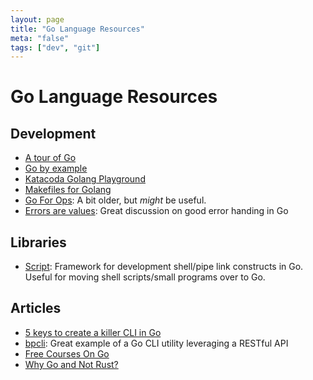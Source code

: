 ```yaml
---
layout: page
title: "Go Language Resources"
meta: "false"
tags: ["dev", "git"]
---
```


# Go Language Resources

## Development

- [A tour of Go](https://tour.golang.org/welcome/1)
- [Go by example](https://gobyexample.com/)
- [Katacoda Golang Playground](https://katacoda.com/courses/golang/playground)
- [Makefiles for Golang](https://sahilm.com/makefiles-for-golang/)
- [Go For Ops](https://github.com/mhausenblas/go4ops): A bit older, but *might* be useful.
- [Errors are values](https://blog.golang.org/errors-are-values): Great discussion on good error handing in Go

## Libraries

- [Script](https://github.com/bitfield/script): Framework for development shell/pipe link constructs in Go. 
Useful for moving shell scripts/small programs over to Go.

## Articles

- [5 keys to create a killer CLI in Go](https://blog.alexellis.io/5-keys-to-a-killer-go-cli/)
- [bpcli](https://github.com/bluemedorapublic/bpcli): Great example of a Go CLI utility leveraging a RESTful API
- [Free Courses On Go](https://www.freecodecamp.org/news/golang-tutorial-list-free-courses-learn-go-programming-language/)
- [Why Go and Not Rust?](https://kristoff.it/blog/why-go-and-not-rust/)
